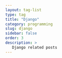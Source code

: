 ```yaml
---
layout: tag-list
type: tag
title: "Django"
category: programming
slug: django
sidebar: false
order: 3
description: >
   Django related posts
---
```

